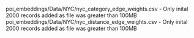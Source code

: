 poi_embeddings/Data/NYC/nyc_category_edge_weights.csv - Only inital 2000 records added as file was greater than 100MB <br />
poi_embeddings/Data/NYC/nyc_distance_edge_weights.csv - Only inital 2000 records added as file was greater than 100MB
